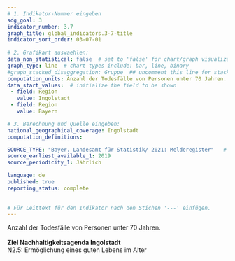 ```yaml
---
# 1. Indikator-Nummer eingeben 
sdg_goal: 3 
indicator_number: 3.7
graph_title: global_indicators.3-7-title
indicator_sort_order: 03-07-01
 
# 2. Grafikart auswaehlen: 
data_non_statistical: false  # set to 'false' for chart/graph visualization 
graph_type: line  # chart types include: bar, line, binary 
#graph_stacked_disaggregation: Gruppe  ## uncomment this line for stacked bars. eplace 'Geschlecht' with the field of aggregation. 
computation_units: Anzahl der Todesfälle von Personen unter 70 Jahren.
data_start_values:  # initialize the field to be shown  
 - field: Region 
   value: Ingolstadt 
 - field: Region 
   value: Bayern 

# 3. Berechnung und Quelle eingeben: 
national_geographical_coverage: Ingolstadt
computation_definitions: 

SOURCE_TYPE: "Bayer. Landesamt für Statistik/ 2021: Melderegister"   # data source  
source_earliest_available_1: 2019
source_periodicity_1: Jährlich

language: de   
published: true 
reporting_status: complete
 
 
# Für Leittext für den Indikator nach den Stichen '---' einfügen. 
---
```

Anzahl der Todesfälle von Personen unter 70 Jahren. <br> 
<br>
<b>Ziel Nachhaltigkeitsagenda Ingolstadt</b><br>
N2.5: Ermöglichung eines guten Lebens im Alter
